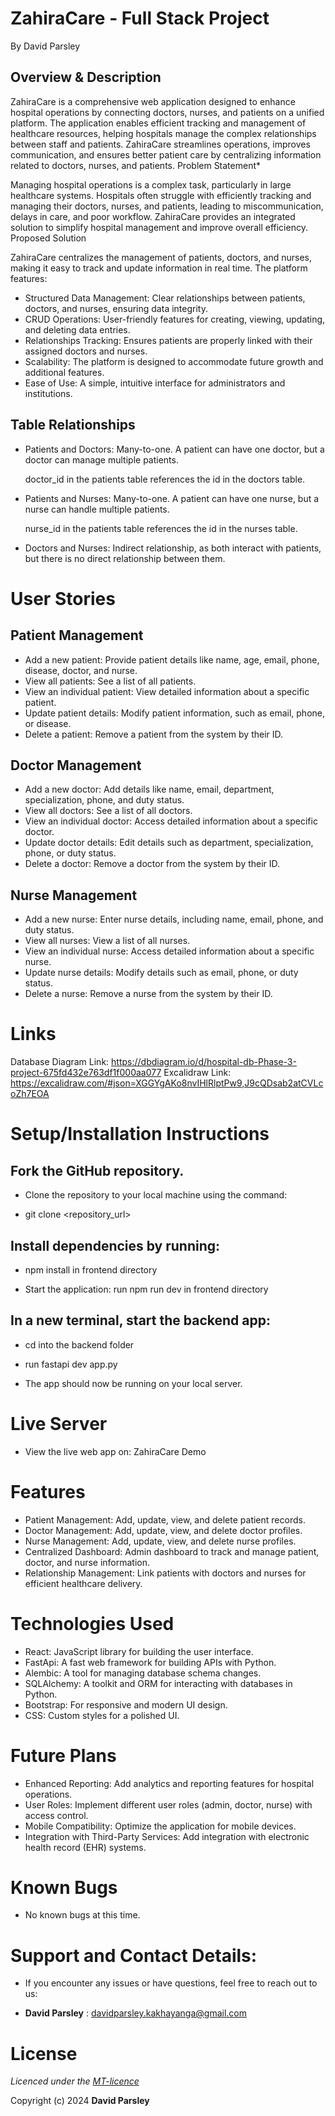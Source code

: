 # ZahiraCare - Full Stack Project
By David Parsley

## Overview & Description
ZahiraCare is a comprehensive web application designed to enhance hospital operations by connecting doctors, nurses, and patients on a unified platform. The application enables efficient tracking and management of healthcare resources, helping hospitals manage the complex relationships between staff and patients. ZahiraCare streamlines operations, improves communication, and ensures better patient care by centralizing information related to doctors, nurses, and patients.
Problem Statement*

Managing hospital operations is a complex task, particularly in large healthcare systems. Hospitals often struggle with efficiently tracking and managing their doctors, nurses, and patients, leading to miscommunication, delays in care, and poor workflow. ZahiraCare provides an integrated solution to simplify hospital management and improve overall efficiency.
Proposed Solution

ZahiraCare centralizes the management of patients, doctors, and nurses, making it easy to track and update information in real time. The platform features:

* Structured Data Management: Clear relationships between patients, doctors, and nurses, ensuring data    integrity.
* CRUD Operations: User-friendly features for creating, viewing, updating, and deleting data entries.
* Relationships Tracking: Ensures patients are properly linked with their assigned doctors and nurses.
* Scalability: The platform is designed to accommodate future growth and additional features.
* Ease of Use: A simple, intuitive interface for administrators and institutions.

## Table Relationships

* Patients and Doctors: Many-to-one. A patient can have one doctor, but a doctor can manage multiple patients.
  
  doctor_id in the patients table references the id in the doctors table.

* Patients and Nurses: Many-to-one. A patient can have one nurse, but a nurse can handle multiple patients.
  
  nurse_id in the patients table references the id in the nurses table.

* Doctors and Nurses: Indirect relationship, as both interact with patients, but there is no direct relationship between them.

# User Stories
## Patient Management

* Add a new patient: Provide patient details like name, age, email, phone, disease, doctor, and nurse.
* View all patients: See a list of all patients.
* View an individual patient: View detailed information about a specific patient.
* Update patient details: Modify patient information, such as email, phone, or disease.
* Delete a patient: Remove a patient from the system by their ID.

## Doctor Management

* Add a new doctor: Add details like name, email, department, specialization, phone, and duty status.
* View all doctors: See a list of all doctors.
* View an individual doctor: Access detailed information about a specific doctor.
* Update doctor details: Edit details such as department, specialization, phone, or duty status.
* Delete a doctor: Remove a doctor from the system by their ID.

## Nurse Management

* Add a new nurse: Enter nurse details, including name, email, phone, and duty status.
* View all nurses: View a list of all nurses.
* View an individual nurse: Access detailed information about a specific nurse.
* Update nurse details: Modify details such as email, phone, or duty status.
* Delete a nurse: Remove a nurse from the system by their ID.

# Links
Database Diagram Link: https://dbdiagram.io/d/hospital-db-Phase-3-project-675fd432e763df1f000aa077
Excalidraw Link: https://excalidraw.com/#json=XGGYgAKo8nvIHlRlptPw9,J9cQDsab2atCVLcoZh7EOA


# Setup/Installation Instructions

## Fork the GitHub repository.

* Clone the repository to your local machine using the command:

* git clone <repository_url>

## Install dependencies by running:

* npm install in frontend directory

* Start the application: run npm run dev in frontend directory

## In a new terminal, start the backend app:

* cd into the backend folder 

* run fastapi dev app.py 

* The app should now be running on your local server.

# Live Server
* View the live web app on: ZahiraCare Demo

# Features

* Patient Management: Add, update, view, and delete patient records.
* Doctor Management: Add, update, view, and delete doctor profiles.
* Nurse Management: Add, update, view, and delete nurse profiles.
* Centralized Dashboard: Admin dashboard to track and manage patient, doctor, and nurse information.
* Relationship Management: Link patients with doctors and nurses for efficient healthcare delivery.

# Technologies Used

* React: JavaScript library for building the user interface.
* FastApi: A fast web framework for building APIs with Python.
* Alembic: A tool for managing database schema changes.
* SQLAlchemy: A toolkit and ORM for interacting with databases in Python.
* Bootstrap: For responsive and modern UI design.
* CSS: Custom styles for a polished UI.

# Future Plans

* Enhanced Reporting: Add analytics and reporting features for hospital operations.
* User Roles: Implement different user roles (admin, doctor, nurse) with access control.
* Mobile Compatibility: Optimize the application for mobile devices.
* Integration with Third-Party Services: Add integration with electronic health record (EHR) systems.

# Known Bugs

* No known bugs at this time.

# Support and Contact Details:
* If you encounter any issues or have questions, feel free to reach out to us:

* **David Parsley** : davidparsley.kakhayanga@gmail.com

# License
*Licenced under the [MT-licence](https://opensource.org/license/mit)*

Copyright (c) 2024 **David Parsley**
